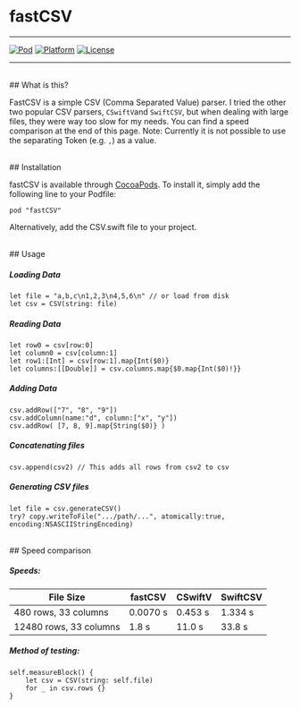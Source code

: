 # fastCSV

---
[![Pod](https://img.shields.io/badge/pod-v0.1.0-green.svg)]()
[![Platform](https://img.shields.io/badge/Platform-iOS-lightgray.svg)](https://github.com/JojoSc/OverTheEther)
[![License](https://img.shields.io/badge/License-MIT-green.svg)](https://en.wikipedia.org/wiki/MIT_License)

---

<br>
## What is this?

FastCSV is a simple CSV (Comma Separated Value) parser. I tried the other two popular CSV parsers, `CSwiftV`and `SwiftCSV`, but when dealing with large files, they were way too slow for my needs. You can find a speed comparison at the end of this page. Note: Currently it is not possible to use the separating Token (e.g. `,`) as a value.

<br>
## Installation

fastCSV is available through [CocoaPods](http://cocoapods.org). To install
it, simply add the following line to your Podfile:

```
pod "fastCSV"
```

Alternatively, add the CSV.swift file to your project.

<br>
## Usage

##### Loading Data
```
let file = "a,b,c\n1,2,3\n4,5,6\n" // or load from disk
let csv = CSV(string: file)
```

##### Reading Data
```
let row0 = csv[row:0]
let column0 = csv[column:1]
let row1:[Int] = csv[row:1].map{Int($0)}
let columns:[[Double]] = csv.columns.map{$0.map{Int($0)!}}
```

##### Adding Data
```
csv.addRow(["7", "8", "9"])
csv.addColumn(name:"d", column:["x", "y"])
csv.addRow( [7, 8, 9].map{String($0)} )
```

##### Concatenating files
```
csv.append(csv2) // This adds all rows from csv2 to csv
```

##### Generating CSV files
```
let file = csv.generateCSV()
try? copy.writeToFile(".../path/...", atomically:true, encoding:NSASCIIStringEncoding)

```

        
<br>
## Speed comparison


##### Speeds:

File Size |fastCSV | CSwiftV | SwiftCSV
---|---|---|---
480 rows, 33 columns| 0.0070 s| 0.453 s| 1.334 s
12480 rows, 33 columns | 1.8 s | 11.0 s |33.8 s

##### Method of testing:

```
self.measureBlock() {
    let csv = CSV(string: self.file)
    for _ in csv.rows {}
}
```

